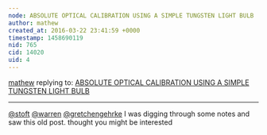 ```yaml
---
node: ABSOLUTE OPTICAL CALIBRATION USING A SIMPLE TUNGSTEN LIGHT BULB
author: mathew
created_at: 2016-03-22 23:41:59 +0000
timestamp: 1458690119
nid: 765
cid: 14020
uid: 4
---
```




[mathew](../profile/mathew) replying to: [ABSOLUTE OPTICAL CALIBRATION USING A SIMPLE TUNGSTEN LIGHT BULB](../notes/xiphmont/2-8-2012/absolute-optical-calibration-using-simple-tungsten-light-bulb)

----
[@stoft](/profile/stoft) [@warren](/profile/warren) [@gretchengehrke](/profile/gretchengehrke)
I was digging through some notes and saw this old post.  thought you might be interested